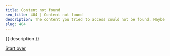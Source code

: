 ```yaml
---
title: Content not found
seo_title: 404 | Content not found
description: The content you tried to access could not be found. Maybe there's a typo in the URL, or this content may have moved.
slug: 404
---
```

{{ description }}

[Start over](/)